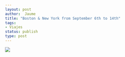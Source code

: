 ```yaml
---
layout: post
author:  Jaume
title: "Boston & New York from September 6th to 14th"
tags:
- Viajes
status: publish
type: post
---
```

![](http://maps.googleapis.com/maps/api/staticmap?size=640x300&zoom=4&maptype=roadmap%5C&markers=size:mid%7Ccolor:red%7Clabel:1%7Cboston&markers=size:mid%7Ccolor:red%7Clabel:2%7Cnewyork&sensor=false)
